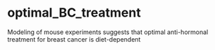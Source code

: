 # optimal_BC_treatment
Modeling of mouse experiments suggests that optimal anti-hormonal treatment for breast cancer is diet-dependent
